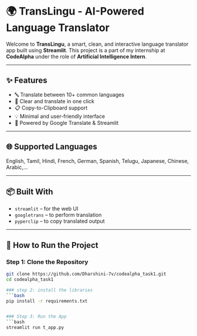 # 🌍 TransLingu - AI-Powered Language Translator

Welcome to **TransLingu**, a smart, clean, and interactive language translator app built using **Streamlit**. This project is a part of my internship at **CodeAlpha** under the role of **Artificial Intelligence Intern**.

---

## ✨ Features

- 🔤 Translate between 10+ common languages
- 🔁 Clear and translate in one click
- 📋 Copy-to-Clipboard support
- 💡 Minimal and user-friendly interface
- 🚀 Powered by Google Translate & Streamlit

---

## 🌐 Supported Languages

English, Tamil, Hindi, French, German, Spanish, Telugu, Japanese, Chinese, Arabic,...

---

## 📦 Built With

- `streamlit` – for the web UI
- `googletrans` – to perform translation
- `pyperclip` – to copy translated output


---

## 📂 How to Run the Project

 ### Step 1: Clone the Repository
```bash
git clone https://github.com/Dharshini-7v/codealpha_task1.git
cd codealpha_task1

### step 2: install the libraries
```bash
pip install -r requirements.txt


### Step 3: Run the App
```bash
streamlit run t_app.py

